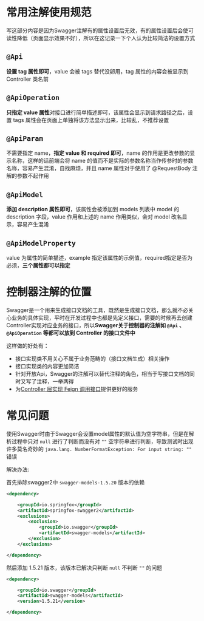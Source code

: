 # 常用注解使用规范

写这部分内容是因为Swagger注解有的属性设置后无效，有的属性设置后会使可读性降低（页面显示效果不好），所以在这记录一下个人认为比较简洁的设置方式

## `@Api`

**设置 tag 属性即可**，value 会被 tags 替代没卵用，tag 属性的内容会被显示到 Controller 类名前

## `@ApiOperation`

**只指定 value 属性**对接口进行简单描述即可，该属性会显示到请求路径之后，设置 tags 属性会在页面上单独将该方法显示出来，比较乱，不推荐设置

## `@ApiParam`

不需要指定 name，**指定 value 和 required 即可**，name 的作用是更改参数的显示名称，这样的话前端会将 name 的值而不是实际的参数名称当作传参时的参数名称，容易产生混淆，自找麻烦，并且 name 属性对于使用了 @RequestBody 注解的参数不起作用

## `@ApiModel`

**添加 description 属性即可**，该属性会被添加到 models 列表中 model 的 description 字段，value 作用和上述的 name 作用类似，会对 model 改名显示，容易产生混淆

## `@ApiModelProperty`

value 为属性的简单描述，example 指定该属性的示例值，required指定是否为必须，**三个属性都可以指定**

# 控制器注解的位置

Swagger是一个用来生成接口文档的工具，既然是生成接口文档，那么就不必关心业务的具体实现，平时在开发过程中也都是先定义接口，需要的时候再去创建Controller实现对应业务的接口，所以**Swagger关于控制器的注解如 `@Api` 、 `@ApiOperation` 等都可以放到 Controller 的接口文件中**

这样做的好处有：

* 接口实现类不用关心不属于业务范畴的（接口文档生成）相关操作
* 接口实现类的内容更加简洁
* 针对开放Api，Swagger的注解可以替代注释的角色，相当于写接口文档的同时又写了注释，一举两得
* 为[Controller 层实现 Feign 调用接口](https://www.cnblogs.com/lwh147/p/15167380.html)提供更好的服务
 

# 常见问题

使用Swagger时由于Swagger会设置model属性的默认值为空字符串，但是在解析过程中只对 `null` 进行了判断而没有对 `""` 空字符串进行判断，导致测试时出现许多莫名奇妙的
`java.lang. NumberFormatException: For input string: ""` 错误

解决办法:

首先排除swagger2中 `swagger-models-1.5.20` 版本的依赖

```xml
<dependency>

    <groupId>io.springfox</groupId>
    <artifactId>springfox-swagger2</artifactId>
    <exclusions>
        <exclusion>
            <groupId>io.swagger</groupId>
            <artifactId>swagger-models</artifactId>
        </exclusion>
    </exclusions>

</dependency>
```

然后添加 1.5.21 版本，该版本已解决只判断 `null` 不判断 `""` 的问题

```xml
<dependency>

    <groupId>io.swagger</groupId>
    <artifactId>swagger-models</artifactId>
    <version>1.5.21</version>

</dependency>
```
